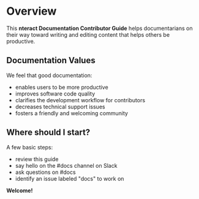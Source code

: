 # Overview

This **nteract Documentation Contributor Guide** helps documentarians on their
way toward writing and editing content that helps others be productive.

## Documentation Values

We feel that good documentation:

- enables users to be more productive
- improves software code quality
- clarifies the development workflow for contributors
- decreases technical support issues
- fosters a friendly and welcoming community

## Where should I start?

A few basic steps:

- review this guide
- say hello on the #docs channel on Slack
- ask questions on #docs
- identify an issue labeled "docs" to work on

**Welcome!**
